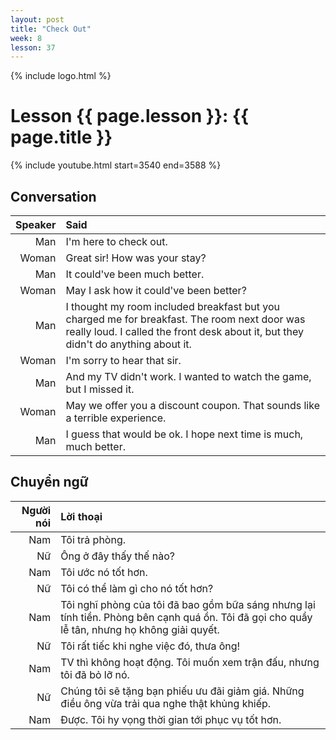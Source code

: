 ```yaml
---
layout: post
title: "Check Out"
week: 8
lesson: 37
---
```


{% include logo.html %}

# Lesson {{ page.lesson }}: {{ page.title }}

{% include youtube.html start=3540 end=3588 %}

## Conversation

Speaker | Said
---: | :---
Man | I'm here to check out.
Woman | Great sir! How was your stay?
Man | It could've been much better.
Woman | May I ask how it could've been better?
Man | I thought my room included breakfast but you charged me for breakfast. The room next door was really loud. I called the front desk about it, but they didn't do anything about it.
Woman | I'm sorry to hear that sir.
Man | And my TV didn't work. I wanted to watch the game, but I missed it.
Woman | May we offer you a discount coupon. That sounds like a terrible experience.
Man | I guess that would be ok. I hope next time is much, much better.

## Chuyển ngữ

Người nói | Lời thoại
---: | :---
Nam | Tôi trả phòng.
Nữ | Ông ở đây thấy thế nào?
Nam | Tôi ước nó tốt hơn.
Nữ | Tôi có thể làm gì cho nó tốt hơn?
Nam | Tôi nghĩ phòng của tôi đã bao gồm bữa sáng nhưng lại tính tiền. Phòng bên cạnh quá ồn. Tôi đã gọi cho quầy lễ tân, nhưng họ không giải quyết. 
Nữ | Tôi rất tiếc khi nghe việc đó, thưa ông!
Nam | TV thì không hoạt động. Tôi muốn xem trận đấu, nhưng tôi đã bỏ lỡ nó.
Nữ | Chúng tôi sẽ tặng bạn phiếu ưu đãi giảm giá. Những điều ông vừa trải qua nghe thật khủng khiếp.
Nam | Được. Tôi hy vọng thời gian tới phục vụ tốt hơn.
